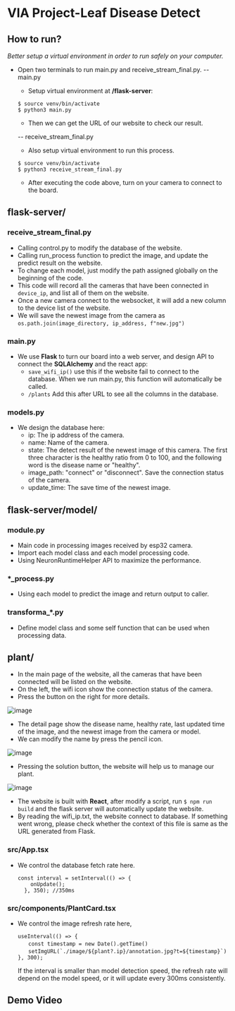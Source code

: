 # VIA Project-Leaf Disease Detect

## How to run?
  
  *Better setup a virtual environment in order to run safely on your computer.*
  
  - Open two terminals to run main.py and receive_stream_final.py.
  -- main.py
      - Setup virtual environment at **/flask-server**:
      ```
      $ source venv/bin/activate
      $ python3 main.py
      ```
      
      - Then we can get the URL of our website to check our result.
  
      -- receive_stream_final.py
      - Also setup virtual environment to run this process.
      ```
      $ source venv/bin/activate
      $ python3 receive_stream_final.py
      ```
      - After executing the code above, turn on your camera to connect to the board.


## flask-server/

  ### receive_stream_final.py
  
  - Calling control.py to modify the database of the website.
  - Calling run_process function to predict the image, and update the predict result on the website.
  - To change each model, just modify the path assigned globally on the beginning of the code.
  - This code will record all the cameras that have been connected in `device_ip`, and list all of them on the website.
  - Once a new camera connect to the websocket, it will add a new column to the device list of the website.
  - We will save the newest image from the camera as `os.path.join(image_directory, ip_address, f"new.jpg")`
  
  ### main.py
  
  - We use **Flask** to turn our board into a web server, and design API to connect the **SQLAlchemy** and the react app:
      - `save_wifi_ip()`
      use this if the website fail to connect to the database. When we run main.py, this function will automatically be called.
      - `/plants`
      Add this after URL to see all the columns in the database.

  ### models.py
  
  - We design the database here:
    - ip: The ip address of the camera.
    - name: Name of the camera.
    - state: The detect result of the newest image of this camera. The first three character is the healthy ratio from 0 to 100, and the following word is the disease name or "healthy".
    - image_path: "connect" or "disconnect". Save the connection status of the camera.
    - update_time: The save time of the newest image.
    
## flask-server/model/

  ### module.py

  - Main code in processing images received by esp32 camera.
  - Import each model class and each model processing code.
  - Using NeuronRuntimeHelper API to maximize the performance.

  ### *_process.py

  - Using each model to predict the image and return output to caller.

  ### transforma_*.py
  
  - Define model class and some self function that can be used when processing data.

## plant/
  - In the main page of the website, all the cameras that have been connected will be listed on the website. 
  - On the left, the wifi icon show the connection status of the camera.
  - Press the button on the right for more details.
    
  ![image](https://github.com/xin824/Leaf-Disease-Detect-Website/blob/master/readme/main_page.png)
  - The detail page show the disease name, healthy rate, last updated time of the image, and the newest image from the camera or model.
  - We can modify the name by press the pencil icon.
    
  ![image](https://github.com/xin824/Leaf-Disease-Detect-Website/blob/master/readme/detail_page.png)
  - Pressing the solution button, the website will help us to manage our plant.
    
  ![image](https://github.com/xin824/Leaf-Disease-Detect-Website/blob/master/readme/solution.png)
  - The website is built with **React**, after modify a script, run `$ npm run build` and the flask server will automatically update the website.
  - By reading the wifi_ip.txt, the website  connect to database. If something went wrong, please check whether the context of this file is same as the URL generated from Flask.
  
  ### src/App.tsx
  
  - We control the database fetch rate here.
      ```
      const interval = setInterval(() => {
          onUpdate();
        }, 350); //350ms
      ```
  ### src/components/PlantCard.tsx
  
  - We control the image refresh rate here, 
    ```
    useInterval(() => {
    　　const timestamp = new Date().getTime()
  	　　setImgURL(`./image/${plant?.ip}/annotation.jpg?t=${timestamp}`)  
	}, 300);
    ```
    If the interval is smaller than model detection speed, the refresh rate will depend on the model speed, or it will update every 300ms consistently.
    
## Demo Video
